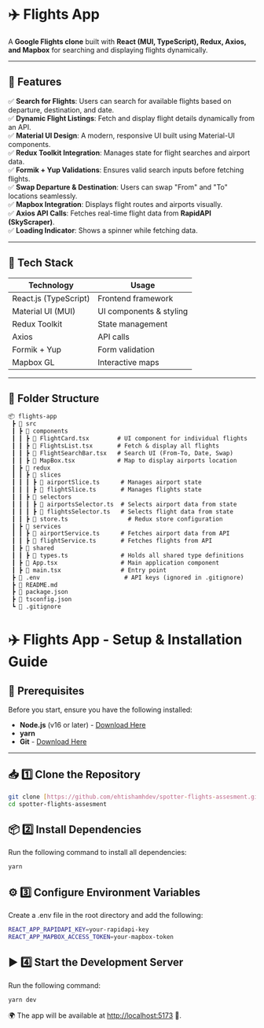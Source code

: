 # ✈️ Flights App  

A **Google Flights clone** built with **React (MUI, TypeScript), Redux, Axios, and Mapbox** for searching and displaying flights dynamically.

---

## 📌 Features  
✅ **Search for Flights**: Users can search for available flights based on departure, destination, and date.  
✅ **Dynamic Flight Listings**: Fetch and display flight details dynamically from an API.  
✅ **Material UI Design**: A modern, responsive UI built using Material-UI components.  
✅ **Redux Toolkit Integration**: Manages state for flight searches and airport data.  
✅ **Formik + Yup Validations**: Ensures valid search inputs before fetching flights.  
✅ **Swap Departure & Destination**: Users can swap "From" and "To" locations seamlessly.  
✅ **Mapbox Integration**: Displays flight routes and airports visually.  
✅ **Axios API Calls**: Fetches real-time flight data from **RapidAPI (SkyScraper)**.  
✅ **Loading Indicator**: Shows a spinner while fetching data.  

---

## 🚀 Tech Stack  
| **Technology**  | **Usage** |  
|---------------|----------|  
| React.js (TypeScript) | Frontend framework |  
| Material UI (MUI) | UI components & styling |  
| Redux Toolkit | State management |  
| Axios | API calls |  
| Formik + Yup | Form validation |  
| Mapbox GL | Interactive maps |  

---

## 📂 Folder Structure  

```md
📦 flights-app
 ┣ 📂 src
 ┃ ┣ 📂 components
 ┃ ┃ ┣ 📜 FlightCard.tsx        # UI component for individual flights
 ┃ ┃ ┣ 📜 FlightsList.tsx       # Fetch & display all flights
 ┃ ┃ ┣ 📜 FlightSearchBar.tsx   # Search UI (From-To, Date, Swap)
 ┃ ┃ ┣ 📜 MapBox.tsx            # Map to display airports location
 ┃ ┣ 📂 redux
 ┃ ┃ ┣ 📂 slices
 ┃ ┃ ┃ ┣ 📜 airportSlice.ts      # Manages airport state
 ┃ ┃ ┃ ┣ 📜 flightSlice.ts       # Manages flights state
 ┃ ┃ ┣ 📂 selectors
 ┃ ┃ ┃ ┣ 📜 airportsSelector.ts  # Selects airport data from state
 ┃ ┃ ┃ ┣ 📜 flightsSelector.ts   # Selects flight data from state
 ┃ ┃ ┣ 📜 store.ts                 # Redux store configuration
 ┃ ┣ 📂 services
 ┃ ┃ ┣ 📜 airportService.ts      # Fetches airport data from API
 ┃ ┃ ┣ 📜 flightService.ts       # Fetches flights from API
 ┃ ┣ 📂 shared
 ┃ ┃ ┣ 📜 types.ts               # Holds all shared type definitions
 ┃ ┣ 📜 App.tsx                  # Main application component
 ┃ ┣ 📜 main.tsx                 # Entry point
 ┣ 📜 .env                        # API keys (ignored in .gitignore)
 ┣ 📜 README.md
 ┣ 📜 package.json
 ┣ 📜 tsconfig.json
 ┗ 📜 .gitignore
```

# ✈️ Flights App - Setup & Installation Guide

## 📌 Prerequisites  
Before you start, ensure you have the following installed:  
- **Node.js** (v16 or later) - [Download Here](https://nodejs.org/)  
- **yarn**
- **Git** - [Download Here](https://git-scm.com/)  

---

## 📥 1️⃣ Clone the Repository  
```sh
git clone [https://github.com/ehtishamhdev/spotter-flights-assesment.git](https://github.com/ehtishamhdev/spotter-flights-assesment.git)
cd spotter-flights-assesment
```

## 📦 2️⃣ Install Dependencies
Run the following command to install all dependencies:
```sh
yarn
```

## ⚙️ 3️⃣ Configure Environment Variables
Create a .env file in the root directory and add the following:
```sh
REACT_APP_RAPIDAPI_KEY=your-rapidapi-key
REACT_APP_MAPBOX_ACCESS_TOKEN=your-mapbox-token
```

## ▶️ 4️⃣ Start the Development Server
Run the following command:
```sh
yarn dev
```
🌍 The app will be available at [http://localhost:5173](http://localhost:5173/) 🚀.
